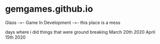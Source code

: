 # gemgames.github.io
Glass
-=- Game In Development -=-
this place is a mess

days where i did things that were ground breaking
March 20th 2020
April 15th 2020
